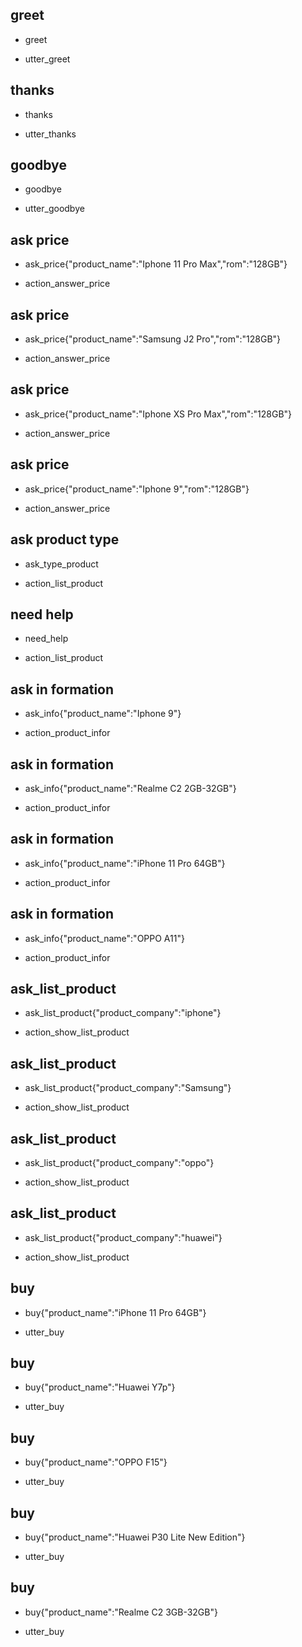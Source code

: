 ## greet
* greet
 - utter_greet

## thanks
* thanks
 - utter_thanks

## goodbye
* goodbye
 - utter_goodbye

## ask price
* ask_price{"product_name":"Iphone 11 Pro Max","rom":"128GB"}
 - action_answer_price

## ask price
* ask_price{"product_name":"Samsung J2 Pro","rom":"128GB"}
 - action_answer_price

## ask price
* ask_price{"product_name":"Iphone XS Pro Max","rom":"128GB"}
 - action_answer_price

## ask price
* ask_price{"product_name":"Iphone 9","rom":"128GB"}
 - action_answer_price

## ask product type
* ask_type_product
 - action_list_product

## need help
* need_help
 - action_list_product

## ask in formation
* ask_info{"product_name":"Iphone 9"}
 - action_product_infor

## ask in formation
* ask_info{"product_name":"Realme C2 2GB-32GB"}
 - action_product_infor

 ## ask in formation
* ask_info{"product_name":"iPhone 11 Pro 64GB"}
 - action_product_infor

 ## ask in formation
* ask_info{"product_name":"OPPO A11"}
 - action_product_infor

## ask_list_product
* ask_list_product{"product_company":"iphone"}
 - action_show_list_product

## ask_list_product
* ask_list_product{"product_company":"Samsung"}
 - action_show_list_product

## ask_list_product
* ask_list_product{"product_company":"oppo"}
 - action_show_list_product
 ## ask_list_product
* ask_list_product{"product_company":"huawei"}
 - action_show_list_product

## buy
* buy{"product_name":"iPhone 11 Pro 64GB"}
 - utter_buy

## buy
* buy{"product_name":"Huawei Y7p"}
 - utter_buy

## buy
* buy{"product_name":"OPPO F15"}
 - utter_buy

## buy
* buy{"product_name":"Huawei P30 Lite New Edition"}
 - utter_buy

## buy
* buy{"product_name":"Realme C2 3GB-32GB"}
 - utter_buy